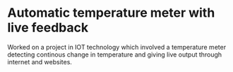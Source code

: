 # Automatic temperature meter with live feedback
Worked on a project in IOT technology which involved a temperature meter detecting continous change in temperature and giving live output through internet and websites.
